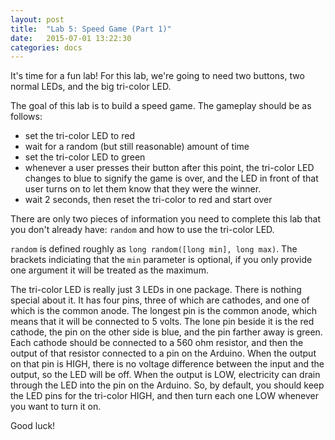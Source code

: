 ```yaml
---
layout: post
title:  "Lab 5: Speed Game (Part 1)"
date:   2015-07-01 13:22:30
categories: docs
---
```


It's time for a fun lab! For this lab, we're going to need two buttons, two normal LEDs, and the big tri-color LED.

The goal of this lab is to build a speed game. The gameplay should be as follows:
- set the tri-color LED to red
- wait for a random (but still reasonable) amount of time
- set the tri-color LED to green
- whenever a user presses their button after this point, the tri-color LED changes to blue to signify the game is over, and the LED in front of that user turns on to let them know that they were the winner.
- wait 2 seconds, then reset the tri-color to red and start over

There are only two pieces of information you need to complete this lab that you don't already have: `random` and how to use the tri-color LED.

`random` is defined roughly as `long random([long min], long max)`. The brackets indiciating that the `min` parameter is optional, if you only provide one argument it will be treated as the maximum.

The tri-color LED is really just 3 LEDs in one package. There is nothing special about it. It has four pins, three of which are cathodes, and one of which is the common anode. The longest pin is the common anode, which means that it will be connected to 5 volts. The lone pin beside it is the red cathode, the pin on the other side is blue, and the pin farther away is green. Each cathode should be connected to a 560 ohm resistor, and then the output of that resistor connected to a pin on the Arduino. When the output on that pin is HIGH, there is no voltage difference between the input and the output, so the LED will be off. When the output is LOW, electricity can drain through the LED into the pin on the Arduino. So, by default, you should keep the LED pins for the tri-color HIGH, and then turn each one LOW whenever you want to turn it on.

Good luck!